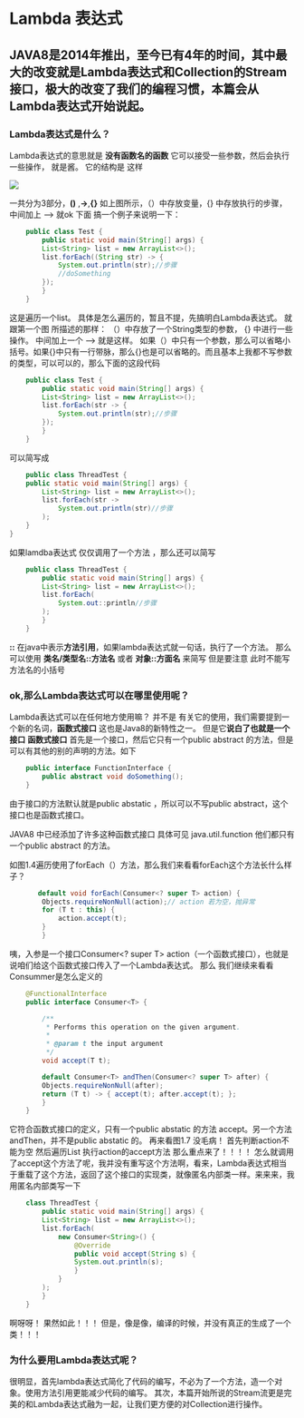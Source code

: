# Lambda 表达式
## JAVA8是2014年推出，至今已有4年的时间，其中最大的改变就是Lambda表达式和Collection的Stream接口，极大的改变了我们的编程习惯，本篇会从Lambda表达式开始说起。
### Lambda表达式是什么？
Lambda表达式的意思就是 **没有函数名的函数**
它可以接受一些参数，然后会执行一些操作，
就是酱。
它的结构是 这样

![](http://pqjvqtwoe.bkt.clouddn.com/libai/59B5B1B2-D905-4321-86C3-8D30BF12BA46.png)

一共分为3部分，**()**   ,**->**,**{}**
如上图所示，（）中存放变量，{} 中存放执行的步骤，中间加上 —> 就ok
下面 搞一个例子来说明一下：

```java
	public class Test {
	    public static void main(String[] args) {
		List<String> list = new ArrayList<>();
		list.forEach((String str) -> {
		    System.out.println(str);//步骤
		    //doSomething
		});
	    }
	}
```
						


这是遍历一个list。
具体是怎么遍历的，暂且不提，先搞明白Lambda表达式。
就跟第一个图 所描述的那样：
（）中存放了一个String类型的参数，
{}	中进行一些操作。
中间加上一个 —>
就是这样。
如果（）中只有一个参数，那么可以省略小括号。如果{}中只有一行带脉，那么{}也是可以省略的。而且基本上我都不写参数的类型，可以可以的，那么下面的这段代码


```java
	public class Test {
	    public static void main(String[] args) {
		List<String> list = new ArrayList<>();
		list.forEach(str -> {
		    System.out.println(str);//步骤
		});
	    }
	}
```


可以简写成
```java
	public class ThreadTest {
    public static void main(String[] args) {
        List<String> list = new ArrayList<>();
        list.forEach(str ->
            System.out.println(str)//步骤
        );
    }
}
```



如果lamdba表达式 仅仅调用了一个方法 ，那么还可以简写
```java
	public class ThreadTest {
	    public static void main(String[] args) {
		List<String> list = new ArrayList<>();
		list.forEach(
			System.out::println//步骤
		);
	    }
	}
```



**::**
在java中表示**方法引用**，如果lambda表达式就一句话，执行了一个方法。
那么 可以使用 **类名/类型名::方法名**
或者 **对象::方面名** 来简写
但是要注意 此时不能写方法名的小括号

### ok,那么Lambda表达式可以在哪里使用呢？
Lambda表达式可以在任何地方使用嘛？
并不是
有关它的使用，我们需要提到一个新的名词，**函数式接口**
这也是Java8的新特性之一。
但是它**说白了也就是一个接口**
**函数式接口**
首先是一个接口，然后它只有一个public abstract 的方法，但是可以有其他的别的声明的方法。如下
```java
	public interface FunctionInterface {
	    public abstract void doSomething();
	}
```


由于接口的方法默认就是public abstatic ，所以可以不写public abstract，这个接口也是函数式接口。

JAVA8 中已经添加了许多这种函数式接口
具体可见 java.util.function
他们都只有一个public abstract 的方法。

如图1.4遍历使用了forEach（）方法，那么我们来看看forEach这个方法长什么样子？
```java
	   default void forEach(Consumer<? super T> action) {
		Objects.requireNonNull(action);// action 若为空，抛异常
		for (T t : this) {
		    action.accept(t);
		}
	    }
```


咦，入参是一个接口Consumer<? super T> action（一个函数式接口），也就是说咱们给这个函数式接口传入了一个Lambda表达式。
那么 我们继续来看看Consummer是怎么定义的
```java
	@FunctionalInterface
	public interface Consumer<T> {

	    /**
	     * Performs this operation on the given argument.
	     *
	     * @param t the input argument
	     */
	    void accept(T t);

	    default Consumer<T> andThen(Consumer<? super T> after) {
		Objects.requireNonNull(after);
		return (T t) -> { accept(t); after.accept(t); };
	    }
	}
```


它符合函数式接口的定义，只有一个public abstatic 的方法 accept。另一个方法andThen，并不是public abstatic 的。
再来看图1.7
没毛病！
首先判断action不能为空
然后遍历List 执行action的accept方法
那么重点来了！！！！
怎么就调用了accept这个方法了呢，我并没有重写这个方法啊，看来，Lambda表达式相当于重载了这个方法，返回了这个接口的实现类，就像匿名内部类一样。来来来，我用匿名内部类写一下
```java
	class ThreadTest {
	    public static void main(String[] args) {
		List<String> list = new ArrayList<>();
		list.forEach(
			new Consumer<String>() {
			    @Override
			    public void accept(String s) {
				System.out.println(s);
			    }
			}
		);
	    }
	}
``````

啊呀呀！ 果然如此！！！
但是，像是像，编译的时候，并没有真正的生成了一个类！！！

### 为什么要用Lambda表达式呢？
很明显，首先lambda表达式简化了代码的编写，不必为了一个方法，造一个对象。使用方法引用更能减少代码的编写。
其次，本篇开始所说的Stream流更是完美的和Lambda表达式融为一起，让我们更方便的对Collection进行操作。
